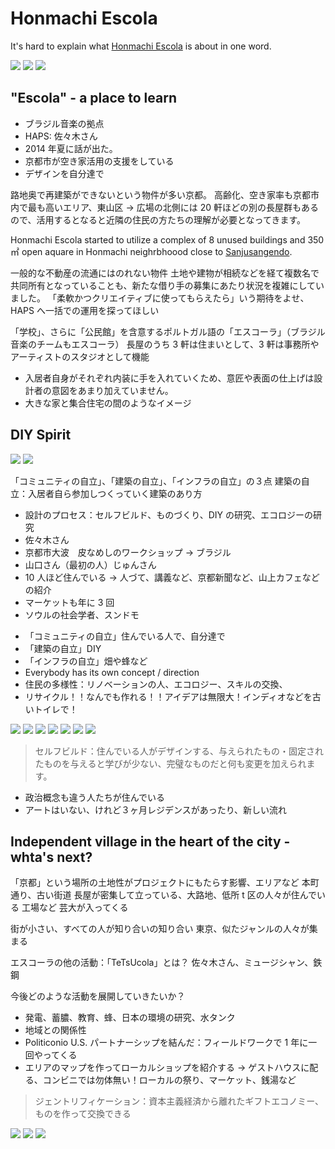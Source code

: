 # Honmachi Escola

It's hard to explain what [Honmachi Escola](http://www.escola-kyoto.com/escola-index.html) is about in one word.

![](honmachiescola1.jpg)
![](honmachiescola4.jpg)
![](honmachiescola5.jpg)

## "Escola" - a place to learn

- ブラジル音楽の拠点
- HAPS: 佐々木さん
- 2014 年夏に話が出た。
- 京都市が空き家活用の支援をしている
- デザインを自分達で

路地奥で再建築ができないという物件が多い京都。
高齢化、空き家率も京都市内で最も高いエリア、東山区
→ 広場の北側には 20 軒ほどの別の長屋群もあるので、活用するとなると近隣の住民の方たちの理解が必要となってきます。

Honmachi Escola started to utilize a complex of 8 unused buildings and 350㎡ open aquare in Honmachi neighrbhoood close to [Sanjusangendo](https://kyoto.travel/en/shrine_temple/159).

一般的な不動産の流通にはのれない物件
土地や建物が相続などを経て複数名で共同所有となっていることも、新たな借り手の募集にあたり状況を複雑にしていました。
「柔軟かつクリエイティブに使ってもらえたら」いう期待をよせ、HAPS へ一括での運用を探ってほしい

「学校」、さらに「公民館」を含意するポルトガル語の「エスコーラ」（ブラジル音楽のチームもエスコーラ）
長屋のうち 3 軒は住まいとして、3 軒は事務所やアーティストのスタジオとして機能

- 入居者自身がそれぞれ内装に手を入れていくため、意匠や表面の仕上げは設計者の意図をあまり加えていません。
- 大きな家と集合住宅の間のようなイメージ

## DIY Spirit

![](honmachiescola2.jpg)
![](honmachiescola3.jpg)

「コミュニティの自立」、「建築の自立」、「インフラの自立」の３点
建築の自立：入居者自ら参加しつくっていく建築のあり方

- 設計のプロセス：セルフビルド、ものづくり、DIY の研究、エコロジーの研究
- 佐々木さん
- 京都市大波　皮なめしのワークショップ → ブラジル
- 山口さん（最初の人）じゅんさん
- 10 人ほど住んでいる → 人づて、講義など、京都新聞など、山上カフェなどの紹介
- マーケットも年に 3 回
- ソウルの社会学者、スンドモ

* 「コミュニティの自立」住んでいる人で、自分達で
* 「建築の自立」DIY
* 「インフラの自立」畑や蜂など
* Everybody has its own concept / direction
* 住民の多様性：リノベーションの人、エコロジー、スキルの交換、
* リサイクル！！なんでも作れる！！アイデアは無限大！インディオなどを古いトイレで！

![](honmachiescola6.jpg)
![](honmachiescola7.jpg)
![](honmachiescola8.jpg)
![](honmachiescola9.jpg)
![](honmachiescola12.jpg)
![](honmachiescola13.jpg)
![](honmachiescola25.jpg)

> セルフビルド：住んでいる人がデザインする、与えられたもの・固定されたものを与えると学びが少ない、完璧なものだと何も変更を加えられます。

- 政治概念も違う人たちが住んでいる
- アートはいない、けれど３ヶ月レジデンスがあったり、新しい流れ

## Independent village in the heart of the city -whta's next?

「京都」という場所の土地性がプロジェクトにもたらす影響、エリアなど
本町通り、古い街道
長屋が密集して立っている、大路地、低所 t 区の人々が住んでいる
工場など
芸大が入ってくる

街が小さい、すべての人が知り合いの知り合い
東京、似たジャンルの人々が集まる

エスコーラの他の活動：「TeTsUcola」とは？
佐々木さん、ミュージシャン、鉄鋼

今後どのような活動を展開していきたいか？

- 発電、蓄膿、教育、蜂、日本の環境の研究、水タンク
- 地域との関係性
- Politiconio U.S. パートナーシップを結んだ：フィールドワークで 1 年に一回やってくる
- エリアのマップを作ってローカルショップを紹介する → ゲストハウスに配る、コンビニでは勿体無い！ローカルの祭り、マーケット、銭湯など

> ジェントリフィケーション：資本主義経済から離れたギフトエコノミー、ものを作って交換できる

![](honmachiescola15.jpg)
![](honmachiescola18.jpg)
![](honmachiescola24.jpg)
